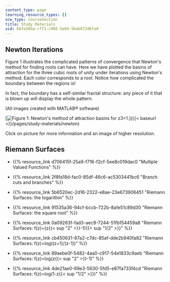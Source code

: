 ```yaml
---
content_type: page
learning_resource_types: []
ocw_type: CourseSection
title: Study Materials
uid: 6bfe28ba-cff1-c966-5e04-5bab872d6fad
---
```

Newton Iterations
-----------------

Figure 1 illustrates the complicated patterns of convergence that Newton's method for finding roots can have. Here we have plotted the basins of attraction for the three cubic roots of unity under iterations using Newton's method. Each color corresponds to a root. Notice how complicated the boundary between the regions is!

In fact, the boundary has a self-similar fractal structure: any piece of it that is blown up will display the whole pattern.

(All images created with MATLAB® software)

[![Figure 1: Newton's method of attraction basins for z3=1.](/courses/mathematics/18-04-complex-variables-with-applications-fall-1999/study-materials/NewtonCubeRoot.GIF)]({{< baseurl >}}/pages/study-materials/newton)

Click on picture for more information and an image of higher resolution.

Riemann Surfaces
----------------

*   {{% resource_link d706415f-25a9-f716-f2cf-5ee8c019dac0 "Multiple Valued Functions" %}}
    
*   {{% resource_link 2f8fa18d-fac0-85df-46c6-ac5303441bc6 "Branch cuts and branches" %}}
    
*   {{% resource_link 5b6520ec-2d16-2322-e8ae-23e673906451 "Riemann Surfaces: the logarithm" %}}
    
*   {{% resource_link 91535a36-94cf-bccb-722b-8afe51c89d30 "Riemann Surfaces: the square root" %}}
    
*   {{% resource_link 0a09263f-fad3-aec9-7244-51fb154459a8 "Riemann Surfaces: f(z)=(z{{< sup \"2\" >}}\-1){{< sup \"1/2\" >}}" %}}
    
*   {{% resource_link cb450631-87a2-c7dc-85af-dde2b940fa82 "Riemann Surfaces: f(z)=log((z+1)/(z-1))" %}}
    
*   {{% resource_link 89aebe0f-5482-4aa0-c917-54e1833c9aeb "Riemann Surfaces: f(z)=log(z{{< sup \"2\" >}}\-1)" %}}
    
*   {{% resource_link 4de21ae0-69e3-5630-5fd5-e87fa733f4cd "Riemann Surfaces: f(z)=log(1-z{{< sup \"1/2\" >}})" %}}